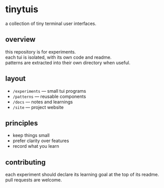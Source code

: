 # tinytuis

a collection of tiny terminal user interfaces.

## overview

this repository is for experiments.  
each tui is isolated, with its own code and readme.  
patterns are extracted into their own directory when useful.

## layout

- `/experiments` — small tui programs  
- `/patterns` — reusable components  
- `/docs` — notes and learnings  
- `/site` — project website

## principles

- keep things small  
- prefer clarity over features  
- record what you learn

## contributing

each experiment should declare its learning goal at the top of its readme.  
pull requests are welcome.
